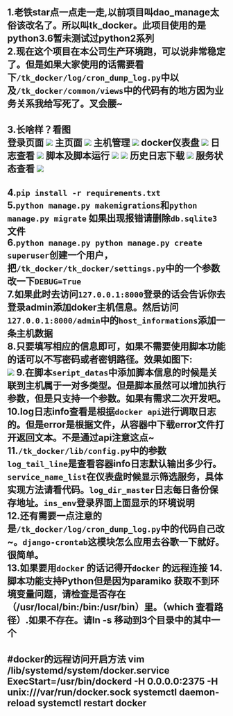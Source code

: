 1.老铁star点一点走一走,以前项目叫dao_manage太俗该改名了。所以叫tk_docker。此项目使用的是python3.6暂未测试过python2系列<br>
2.现在这个项目在本公司生产环境跑，可以说非常稳定了。但是如果大家使用的话需要看下`/tk_docker/log/cron_dump_log.py`中以及`/tk_docker/common/views`中的代码有的地方因为业务关系我给写死了。叉会腰~<br>
---
3.长啥样？看图<br>
登录页面
![](https://github.com/houziyu/tk_docker/raw/master/document/img/login.png)
主页面
![](https://github.com/houziyu/tk_docker/raw/master/document/img/index.png)
主机管理
![](https://github.com/houziyu/tk_docker/raw/master/document/img/computer.png)
docker仪表盘
![](https://github.com/houziyu/tk_docker/raw/master/document/img/docker.png)
日志查看
![](https://github.com/houziyu/tk_docker/raw/master/document/img/log.png)
脚本及脚本运行
![](https://github.com/houziyu/tk_docker/raw/master/document/img/script.png)
![](https://github.com/houziyu/tk_docker/raw/master/document/img/script_running.png)
历史日志下载
![](https://github.com/houziyu/tk_docker/raw/master/document/img/history_log.png)
服务状态查看
![](https://github.com/houziyu/tk_docker/raw/master/document/img/service_status.png)
---
4.`pip install -r requirements.txt`<br>
5.`python manage.py makemigrations`和`python manage.py migrate` 如果出现报错请删除`db.sqlite3`文件<br>
6.`python manage.py python manage.py create superuser`创建一个用户，把`/tk_docker/tk_docker/settings.py`中的一个参数改一下`DEBUG=True`<br>
7.如果此时去访问`127.0.0.1:8000`登录的话会告诉你去登录admin添加doker主机信息。然后访问`127.0.0.1:8000/admin`中的`host_informations`添加一条主机数据<br>
8.只要填写相应的信息即可，如果不需要使用脚本功能的话可以不写密码或者密钥路径。效果如图下:<br>
![](https://github.com/houziyu/tk_docker/raw/master/document/img/manage.png)
9.在脚本`seript_datas`中添加脚本信息的时候是关联到主机属于一对多类型。但是脚本虽然可以增加执行参数，但是只支持一个参数。如果有需求二次开发吧。<br>
10.log日志info查看是根据`docker api`进行调取日志的。但是error是根据文件，从容器中下载error文件打开返回文本。不是通过api注意这点~<br>
11.`/tk_docker/lib/config.py`中的参数`log_tail_line`是查看容器info日志默认输出多少行。`service_name_list`在仪表盘时候显示筛选服务，具体实现方法请看代码。`log_dir_master`日志每日备份保存地址。`ins_env`登录界面上面显示的环境说明<br>
12.还有需要一点注意的是`/tk_docker/log/cron_dump_log.py`中的代码自己改~。`django-crontab`这模块怎么应用去谷歌一下就好。很简单。<br>
13.如果要用`docker` 的话记得开`docker` 的远程连接
14.脚本功能支持Python但是因为paramiko 获取不到环境变量问题，请检查是否存在（/usr/local/bin:/bin:/usr/bin）里。（which 查看路径）.如果不存在。请ln -s 移动到3个目录中的其中一个
---
#docker的远程访问开启方法
vim /lib/systemd/system/docker.service  
ExecStart=/usr/bin/dockerd -H 0.0.0.0:2375 -H unix:///var/run/docker.sock
systemctl daemon-reload
systemctl restart docker
---
